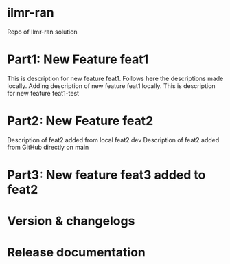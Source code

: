 # ilmr-ran
Repo of Ilmr-ran solution 

# Part1: New Feature feat1 
This is description for new feature feat1. Follows here the descriptions made locally.
Adding description of new feature feat1 locally.
This is description for new feature feat1-test

# Part2: New Feature feat2 
Description of feat2 added from local feat2 dev
Description of feat2 added from GitHub directly on main 

# Part3: New feature feat3 added to feat2 



# Version & changelogs 

# Release documentation




